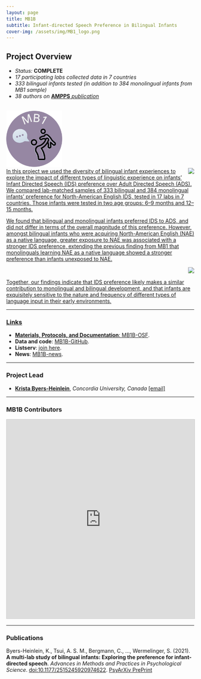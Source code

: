 ```yaml
---
layout: page
title: MB1B
subtitle: Infant-directed Speech Preference in Bilingual Infants
cover-img: /assets/img/MB1_logo.png
---
```



<div class="container">
  <div class="row justify-content-around">
    <div class="col-lg-8">
      <h2>Project Overview</h2>
      <ul>
        <li><i>Status:</i> <b>COMPLETE</b></li>
        <li><i>17 participating labs collected data in 7 countries</i></li>
        <li><i>333 bilingual infants tested (in addition to 384 monolingual infants from MB1 sample)</i></li>
        <li><i>38 authors on</i> <a href="https://doi.org/10.1177/2515245920974622" target="_blank"><b>AMPPS</b> <i>publication</i></li>
      </ul>
    </div>
    <div class="col-lg-4">
      <br>
      <img src="/assets/img/MB1_logo.png" width="150">
    </div>
  </div>
</div>

<img style="float: right;" src="/assets/img/eyetracking_unicph_2yo_3_300px.jpg">
In this project we used the diversity of bilingual infant experiences to explore the impact of different types of linguistic experience on infants’ Infant Directed Speech (IDS) preference over Adult Directed Speech (ADS).  We compared lab-matched samples of 333 bilingual and 384 monolingual infants’ preference for North-American English IDS, tested in 17 labs in 7 countries. Those infants were tested in two age groups: 6–9 months and 12–15 months.

We found that bilingual and monolingual infants preferred IDS to ADS, and did not differ in terms of the overall magnitude of this preference. However, amongst bilingual infants who were acquiring North-American English (NAE) as a native language, greater exposure to NAE was associated with a stronger IDS preference, extending the previous finding from MB1 that monolinguals learning NAE as a native language showed a stronger preference than infants unexposed to NAE.

<img style="float: right;" src="/assets/img/mb1b_plot1_lq_replace.jpg">
<br>

Together, our findings indicate that IDS preference likely makes a similar contribution to monolingual and bilingual development, and that infants are exquisitely sensitive to the nature and frequency of different types of language input in their early environments.


***
### Links
* **Materials, Protocols, and Documentation**: [MB1B-OSF](https://osf.io/zauhq/).
* **Data and code**: [MB1B-GitHub](https://github.com/manybabies/mb1b-analysis-public).
* **Listserv**: [join here](https://groups.google.com/forum/#!forum/manybabies-bilingual).
* **News**: [MB1B-news]({{site.baseurl}}/tags/#MB1B).


***
### Project Lead
* [**Krista Byers-Heinlein**](https://www.concordia.ca/artsci/psychology/faculty.html?fpid=krista-byers-heinlein), *Concordia University, Canada* [[email]](mailto:k.byers@concordia.ca)


***
### MB1B Contributors

<iframe class="airtable-embed" src="https://airtable.com/embed/appRoqMKzcK3NsXt4/shrDsSICzgW6Cz325?backgroundColor=blueDusty&viewControls=on" frameborder="0" onmousewheel="" width="100%" height="533" style="background: transparent; border: 1px solid #ccc;"></iframe>


***
### Publications
Byers-Heinlein, K., Tsui, A. S. M., Bergmann, C., ..., Wermelinger, S. (2021). **A multi-lab study of bilingual infants: Exploring the preference for infant-directed speech**. *Advances in Methods and Practices in Psychological Science*. [doi:10.1177/2515245920974622](https://doi.org/10.1177/2515245920974622). [PsyArXiv PrePrint](https://doi.org/10.31234/osf.io/sqh9d)

